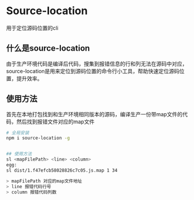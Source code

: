 # Source-location
用于定位源码位置的cli

## 什么是source-location
由于生产环境代码是编译后代码，搜集到报错信息的行和列无法在源码中对应，source-location是用来定位到源码位置的命令行小工具，帮助快速定位源码位置，提升效率。

## 使用方法
首先在本地打包找到和生产环境相同版本的源码，编译生产一份带map文件的代码，然后找到报错文件对应的map文件
```bash
# 全局安装
npm i source-location -g

```

```bash

## 使用方法
sl <mapFilePath> <line> <column>
egg:
sl dist/1.f47efcb58028826c7c05.js.map 1 34 

> mapFilePath 对应的map文件地址
> line 报错代码行号
> column 报错代码列数
```
